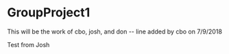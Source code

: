 # GroupProject1
This will be the work of cbo, josh, and don -- line added by cbo on 7/9/2018

Test from Josh
